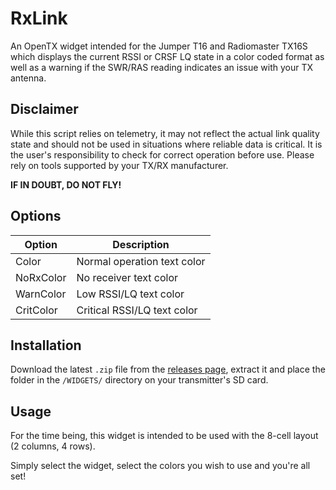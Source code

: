 # RxLink

An OpenTX widget intended for the Jumper T16 and Radiomaster TX16S which displays the current RSSI or CRSF LQ state in a color coded format as well as a warning if the SWR/RAS reading indicates an issue with your TX antenna.

## Disclaimer

While this script relies on telemetry, it may not reflect the actual link quality state and should not be used in situations where reliable data is critical. It is the user's responsibility to check for correct operation before use. Please rely on tools supported by your TX/RX manufacturer.

**IF IN DOUBT, DO NOT FLY!**

## Options

| Option    | Description                 |
| --------- | --------------------------- |
| Color     | Normal operation text color |
| NoRxColor | No receiver text color      |
| WarnColor | Low RSSI/LQ text color      |
| CritColor | Critical RSSI/LQ text color |

## Installation

Download the latest `.zip` file from the [releases page](releases), extract it and place the folder in the `/WIDGETS/` directory on your transmitter's SD card.

## Usage

For the time being, this widget is intended to be used with the 8-cell layout (2 columns, 4 rows).

Simply select the widget, select the colors you wish to use and you're all set!
